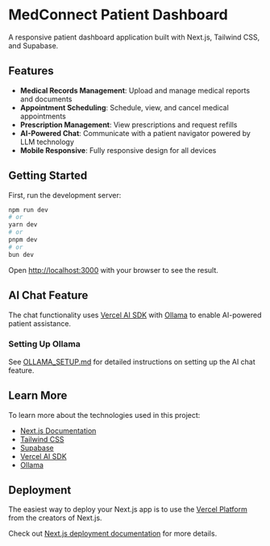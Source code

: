 # MedConnect Patient Dashboard

A responsive patient dashboard application built with Next.js, Tailwind CSS, and Supabase.

## Features

- **Medical Records Management**: Upload and manage medical reports and documents
- **Appointment Scheduling**: Schedule, view, and cancel medical appointments
- **Prescription Management**: View prescriptions and request refills
- **AI-Powered Chat**: Communicate with a patient navigator powered by LLM technology
- **Mobile Responsive**: Fully responsive design for all devices

## Getting Started

First, run the development server:

```bash
npm run dev
# or
yarn dev
# or
pnpm dev
# or
bun dev
```

Open [http://localhost:3000](http://localhost:3000) with your browser to see the result.

## AI Chat Feature

The chat functionality uses [Vercel AI SDK](https://ai-sdk.dev/) with [Ollama](https://ollama.com/) to enable AI-powered patient assistance.

### Setting Up Ollama

See [OLLAMA_SETUP.md](./OLLAMA_SETUP.md) for detailed instructions on setting up the AI chat feature.

## Learn More

To learn more about the technologies used in this project:

- [Next.js Documentation](https://nextjs.org/docs)
- [Tailwind CSS](https://tailwindcss.com/docs)
- [Supabase](https://supabase.com/docs)
- [Vercel AI SDK](https://ai-sdk.dev/)
- [Ollama](https://ollama.com/)

## Deployment

The easiest way to deploy your Next.js app is to use the [Vercel Platform](https://vercel.com/new) from the creators of Next.js.

Check out [Next.js deployment documentation](https://nextjs.org/docs/app/building-your-application/deploying) for more details.
